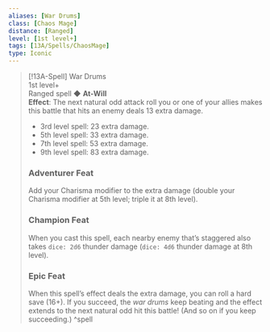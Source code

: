 ```yaml
---
aliases: [War Drums]
class: [Chaos Mage]
distance: [Ranged]
level: [1st level+]
tags: [13A/Spells/ChaosMage]
type: Iconic
---
```


> [!13A-Spell] War Drums  
> 1st level+  
> Ranged spell ◆ **At-Will**  
> **Effect**: The next natural odd attack roll you or one of your allies makes this battle that hits an enemy deals 13 extra damage.
>
> - 3rd level spell: 23 extra damage.
> - 5th level spell: 33 extra damage.
> - 7th level spell: 53 extra damage.
> - 9th level spell: 83 extra damage.
>
> ### Adventurer Feat
> Add your Charisma modifier to the extra damage (double your Charisma modifier at 5th level; triple it at 8th level).
>
> ### Champion Feat
> When you cast this spell, each nearby enemy that’s staggered also takes `dice: 2d6` thunder damage (`dice: 4d6` thunder damage at 8th level).
>
> ### Epic Feat
> When this spell’s effect deals the extra damage, you can roll a hard save (16+). If you succeed, the *war drums* keep beating and the effect extends to the next natural odd hit this battle! (And so on if you keep succeeding.)
^spell
